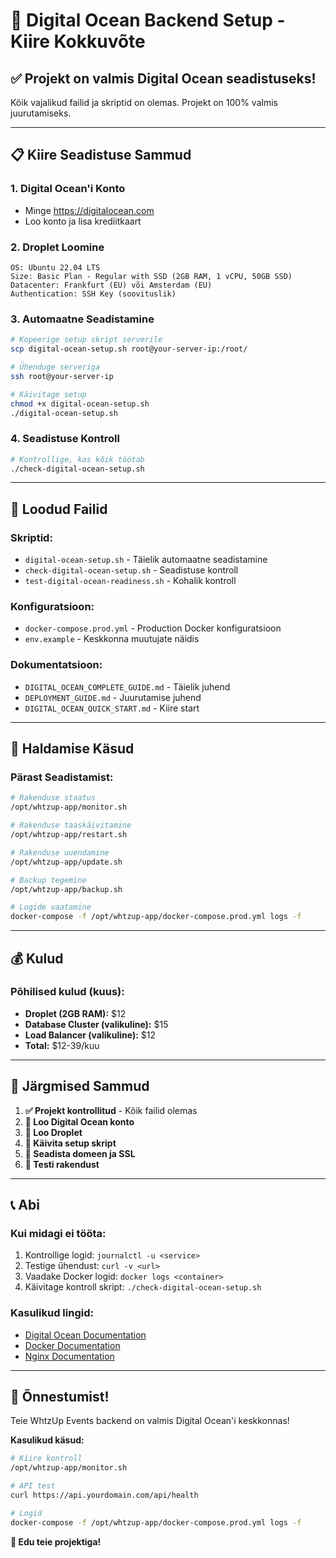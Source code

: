 # 🚀 Digital Ocean Backend Setup - Kiire Kokkuvõte

## ✅ **Projekt on valmis Digital Ocean seadistuseks!**

Kõik vajalikud failid ja skriptid on olemas. Projekt on 100% valmis juurutamiseks.

---

## 📋 **Kiire Seadistuse Sammud**

### **1. Digital Ocean'i Konto**
- Minge https://digitalocean.com
- Loo konto ja lisa krediitkaart

### **2. Droplet Loomine**
```
OS: Ubuntu 22.04 LTS
Size: Basic Plan - Regular with SSD (2GB RAM, 1 vCPU, 50GB SSD)
Datacenter: Frankfurt (EU) või Amsterdam (EU)
Authentication: SSH Key (soovituslik)
```

### **3. Automaatne Seadistamine**
```bash
# Kopeerige setup skript serverile
scp digital-ocean-setup.sh root@your-server-ip:/root/

# Ühenduge serveriga
ssh root@your-server-ip

# Käivitage setup
chmod +x digital-ocean-setup.sh
./digital-ocean-setup.sh
```

### **4. Seadistuse Kontroll**
```bash
# Kontrollige, kas kõik töötab
./check-digital-ocean-setup.sh
```

---

## 📁 **Loodud Failid**

### **Skriptid:**
- `digital-ocean-setup.sh` - Täielik automaatne seadistamine
- `check-digital-ocean-setup.sh` - Seadistuse kontroll
- `test-digital-ocean-readiness.sh` - Kohalik kontroll

### **Konfiguratsioon:**
- `docker-compose.prod.yml` - Production Docker konfiguratsioon
- `env.example` - Keskkonna muutujate näidis

### **Dokumentatsioon:**
- `DIGITAL_OCEAN_COMPLETE_GUIDE.md` - Täielik juhend
- `DEPLOYMENT_GUIDE.md` - Juurutamise juhend
- `DIGITAL_OCEAN_QUICK_START.md` - Kiire start

---

## 🔧 **Haldamise Käsud**

### **Pärast Seadistamist:**
```bash
# Rakenduse staatus
/opt/whtzup-app/monitor.sh

# Rakenduse taaskäivitamine
/opt/whtzup-app/restart.sh

# Rakenduse uuendamine
/opt/whtzup-app/update.sh

# Backup tegemine
/opt/whtzup-app/backup.sh

# Logide vaatamine
docker-compose -f /opt/whtzup-app/docker-compose.prod.yml logs -f
```

---

## 💰 **Kulud**

### **Põhilised kulud (kuus):**
- **Droplet (2GB RAM):** $12
- **Database Cluster (valikuline):** $15
- **Load Balancer (valikuline):** $12
- **Total:** $12-39/kuu

---

## 🎯 **Järgmised Sammud**

1. **✅ Projekt kontrollitud** - Kõik failid olemas
2. **🔄 Loo Digital Ocean konto**
3. **🔄 Loo Droplet**
4. **🔄 Käivita setup skript**
5. **🔄 Seadista domeen ja SSL**
6. **🔄 Testi rakendust**

---

## 📞 **Abi**

### **Kui midagi ei tööta:**
1. Kontrollige logid: `journalctl -u <service>`
2. Testige ühendust: `curl -v <url>`
3. Vaadake Docker logid: `docker logs <container>`
4. Käivitage kontroll skript: `./check-digital-ocean-setup.sh`

### **Kasulikud lingid:**
- [Digital Ocean Documentation](https://docs.digitalocean.com/)
- [Docker Documentation](https://docs.docker.com/)
- [Nginx Documentation](https://nginx.org/en/docs/)

---

## 🎉 **Õnnestumist!**

Teie WhtzUp Events backend on valmis Digital Ocean'i keskkonnas! 

**Kasulikud käsud:**
```bash
# Kiire kontroll
/opt/whtzup-app/monitor.sh

# API test
curl https://api.yourdomain.com/api/health

# Logid
docker-compose -f /opt/whtzup-app/docker-compose.prod.yml logs -f
```

**🚀 Edu teie projektiga!**
